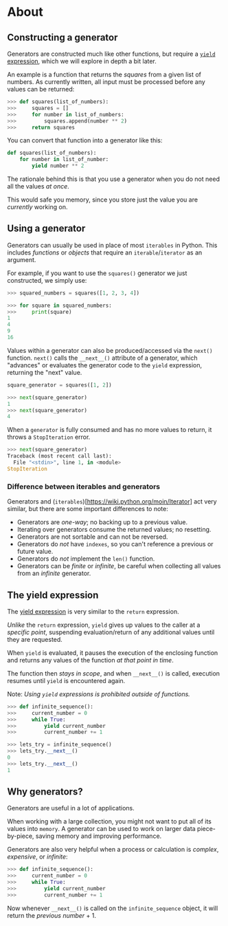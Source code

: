 # About

## Constructing a generator

Generators are constructed much like other functions, but require a [`yield` expression](#the-yield-expression), which we will explore in depth a bit later.

An example is a function that returns the _squares_ from a given list of numbers.  As currently written, all input must be processed before any values can be returned:  

```python
>>> def squares(list_of_numbers):
>>>     squares = []
>>>     for number in list_of_numbers:
>>>         squares.append(number ** 2)
>>>     return squares
```

You can convert that function into a generator like this:

```python
def squares(list_of_numbers):
    for number in list_of_number:
        yield number ** 2
```

The rationale behind this is that you use a generator when you do not need all the values _at once_.

This would safe you memory, since you store just the value you are _currently_ working on.

## Using a generator

Generators can usually be used in place of most `iterables` in Python. This includes  _functions_ or _objects_ that require an `iterable`/`iterator` as an argument.

For example, if you want to use the `squares()` generator we just constructed, we simply use:

```python
>>> squared_numbers = squares([1, 2, 3, 4])

>>> for square in squared_numbers:
>>>     print(square)
1
4
9
16
```

Values within a generator can also be produced/accessed via the `next()` function. `next()` calls the `__next__()` attribute of a generator, which "advances" or evaluates the generator code to the `yield` expression, returning the "next" value.

```python
square_generator = squares([1, 2])

>>> next(square_generator)
1
>>> next(square_generator)
4
```

When a `generator` is fully consumed and has no more values to return, it throws a `StopIteration` error.

```python
>>> next(square_generator)
Traceback (most recent call last):
  File "<stdin>", line 1, in <module>
StopIteration
```

### Difference between iterables and generators

Generators and (`iterables`)[https://wiki.python.org/moin/Iterator] act very similar, but there are some important differences to note:

- Generators are _one-way_; no backing up to a previous value.
- Iterating over generators consume the returned values; no resetting.
- Generators are not sortable and can not be reversed.
- Generators do _not_ have `indexes`, so you can't reference a previous or future value.
- Generators do _not_ implement the `len()` function.
- Generators can be _finite_ or _infinite_, be careful when collecting all values from an _infinite_ generator.

## The yield expression

The [yield expression](https://docs.python.org/3.8/reference/expressions.html#yield-expressions) is very similar to the `return` expression.

_Unlike_ the `return` expression, `yield` gives up values to the caller at a _specific point_, suspending evaluation/return of any additional values until they are requested.

When `yield` is evaluated, it pauses the execution of the enclosing function and returns any values of the function _at that point in time_.

The function then _stays in scope_, and when `__next__()` is called, execution resumes until `yield` is encountered again.

Note: _Using `yield` expressions is prohibited outside of functions._

```python
>>> def infinite_sequence():
>>>     current_number = 0
>>>     while True:
>>>         yield current_number
>>>         current_number += 1

>>> lets_try = infinite_sequence()
>>> lets_try.__next__()
0
>>> lets_try.__next__()
1
```

## Why generators?

Generators are useful in a lot of applications.

When working with a large collection, you might not want to put all of its values into `memory`. A generator can be used to work on larger data piece-by-piece, saving memory and improving performance.

Generators are also very helpful when a process or calculation is _complex_, _expensive_, or _infinite_:

```python
>>> def infinite_sequence():
>>>     current_number = 0
>>>     while True:
>>>         yield current_number
>>>         current_number += 1
```

Now whenever `__next__()` is called on the `infinite_sequence` object, it will return the _previous number_ + 1.
